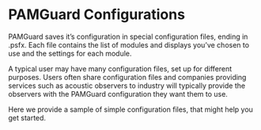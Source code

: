 # PAMGuard Configurations
PAMGuard saves it’s configuration in special configuration files, ending in .psfx. Each file contains the list of modules and displays you’ve chosen to use and the settings for each module.

A typical user may have many configuration files, set up for different purposes. Users often share configuration files and companies providing services such as acoustic observers to industry will typically provide the observers with the PAMGuard configuration they want them to use.

Here we provide a sample of simple configuration files, that might help you get started.
